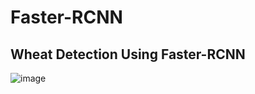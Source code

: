 # Faster-RCNN
## Wheat Detection Using Faster-RCNN
![image](https://github.com/Rishika0702/Faster-RCNN/assets/73593792/8e75d06a-c7f0-44b7-89d4-820338507007)
